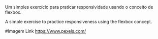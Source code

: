 Um simples exercício para praticar responsividade usando o conceito de flexbox.

A simple exercise to practice responsiveness using the flexbox concept.

#Imagem Link
https://www.pexels.com/
